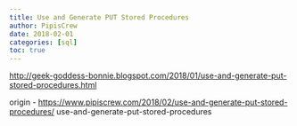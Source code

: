```yaml
---
title: Use and Generate PUT Stored Procedures
author: PipisCrew
date: 2018-02-01
categories: [sql]
toc: true
---
```


http://geek-goddess-bonnie.blogspot.com/2018/01/use-and-generate-put-stored-procedures.html

origin - https://www.pipiscrew.com/2018/02/use-and-generate-put-stored-procedures/ use-and-generate-put-stored-procedures